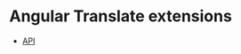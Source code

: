 <div class="pull-right">
    <a href="https://github.com/ressurectit/ng-translate-extensions">
        <span class="fab fa-github"></span>
    </a>
</div>

# Angular Translate extensions

- [API](/api/ng-translate-extensions/translate-extensions)